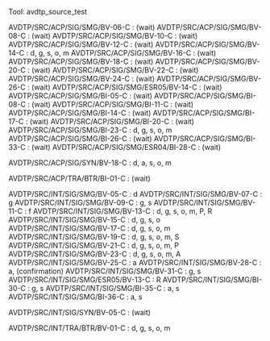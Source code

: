 Tool: avdtp_source_test

AVDTP/SRC/ACP/SIG/SMG/BV-06-C : (wait)
AVDTP/SRC/ACP/SIG/SMG/BV-08-C : (wait)
AVDTP/SRC/ACP/SIG/SMG/BV-10-C : (wait)
AVDTP/SRC/ACP/SIG/SMG/BV-12-C : (wait)
AVDTP/SRC/ACP/SIG/SMG/BV-14-C : d, g, s, o, m
AVDTP/SRC/ACP/SIG/SMG/BV-16-C : (wait)
AVDTP/SRC/ACP/SIG/SMG/BV-18-C : (wait)
AVDTP/SRC/ACP/SIG/SMG/BV-20-C : (wait)
AVDTP/SRC/ACP/SIG/SMG/BV-22-C : (wait)
AVDTP/SRC/ACP/SIG/SMG/BV-24-C : (wait)
AVDTP/SRC/ACP/SIG/SMG/BV-26-C : (wait)
AVDTP/SRC/ACP/SIG/SMG/ESR05/BV-14-C : (wait)
AVDTP/SRC/ACP/SIG/SMG/BI-05-C : (wait)
AVDTP/SRC/ACP/SIG/SMG/BI-08-C : (wait)
AVDTP/SRC/ACP/SIG/SMG/BI-11-C : (wait)
AVDTP/SRC/ACP/SIG/SMG/BI-14-C : (wait)
AVDTP/SRC/ACP/SIG/SMG/BI-17-C : (wait)
AVDTP/SRC/ACP/SIG/SMG/BI-20-C : (wait)
AVDTP/SRC/ACP/SIG/SMG/BI-23-C : d, g, s, o, m
AVDTP/SRC/ACP/SIG/SMG/BI-26-C : (wait)
AVDTP/SRC/ACP/SIG/SMG/BI-33-C : (wait)
AVDTP/SRC/ACP/SIG/SMG/ESR04/BI-28-C : (wait)

AVDTP/SRC/ACP/SIG/SYN/BV-18-C : d, a, s, o, m

AVDTP/SRC/ACP/TRA/BTR/BI-01-C : (wait)

AVDTP/SRC/INT/SIG/SMG/BV-05-C : d
AVDTP/SRC/INT/SIG/SMG/BV-07-C : g
AVDTP/SRC/INT/SIG/SMG/BV-09-C : g, s
AVDTP/SRC/INT/SIG/SMG/BV-11-C : f
AVDTP/SRC/INT/SIG/SMG/BV-13-C : d, g, s, o, m, P, R
AVDTP/SRC/INT/SIG/SMG/BV-15-C : d, g, s, o
AVDTP/SRC/INT/SIG/SMG/BV-17-C : d, g, s, o, m
AVDTP/SRC/INT/SIG/SMG/BV-19-C : d, g, s, o, m, S
AVDTP/SRC/INT/SIG/SMG/BV-21-C : d, g, s, o, m, P
AVDTP/SRC/INT/SIG/SMG/BV-23-C : d, g, s, o, m, A
AVDTP/SRC/INT/SIG/SMG/BV-25-C : a
AVDTP/SRC/INT/SIG/SMG/BV-28-C : a, (confirmation)
AVDTP/SRC/INT/SIG/SMG/BV-31-C : g, s
AVDTP/SRC/INT/SIG/SMG/ESR05/BV-13-C : R
AVDTP/SRC/INT/SIG/SMG/BI-30-C : g, s
AVDTP/SRC/INT/SIG/SMG/BI-35-C : a, s
AVDTP/SRC/INT/SIG/SMG/BI-36-C : a, s

AVDTP/SRC/INT/SIG/SYN/BV-05-C : (wait)

AVDTP/SRC/INT/TRA/BTR/BV-01-C : d, g, s, o, m
